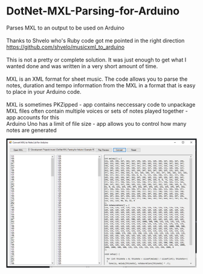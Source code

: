 # DotNet-MXL-Parsing-for-Arduino
Parses MXL to an output to be used on Arduino
<br /><br />
Thanks to Shvelo who's Ruby code got me pointed in the right direction https://github.com/shvelo/musicxml_to_arduino
<br /><br />
This is not a pretty or complete solution. It was just enough to get what I wanted done and was written in a very short amount of time.
<br /><br />
MXL is an XML format for sheet music. The code allows you to parse the notes, duration and tempo information from the MXL in a format that is easy to place in your Arduino code.
<br /><br />
MXL is sometimes PKZipped - app contains neccessary code to unpackage<br />
MXL files often contain multiple voices or sets of notes played together - app accounts for this<br />
Arduino Uno has a limit of file size - app allows you to control how many notes are generated<br />

<img src="https://raw.githubusercontent.com/MrRedBeard/DotNet-MXL-Parsing-for-Arduino/master/ScreenShot.PNG" />
